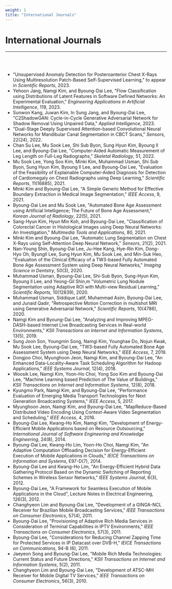 ```yaml
---
weight: 1
title: "International Journals"
---
```


# International Journals
---
<br><br>
- "Unsupervised Anomaly Detection for Posteroanterior Chest X-Rays Using Multiresolution Patch-Based Self-Supervised Learning," to appear in <i>Scientific Reports</i>, 2023.
- Yehoon Jang, Namgi Kim, and Byoung-Dai Lee, "Flow Classification using Distributions of Latent Features in Software Defined Networks: An Experimental Evaluation," <i>Engineering Applications in Artificial Intelligence</i>, 119, 2023.
- Sunwon Kang, Juwan Kim, In Sung Jang, and Byoung-Dai Lee, "C2ShadowGAN: Cycle-in-Cycle Generative Adversarial Network for Shadow Removal Using Unpaired Data," <i>Applied Intelligence</i>, 2023.
- "Dual-Stage Deeply Supervised Attention-based Convolutional Neural Networks for Mandibular Canal Segmentation in CBCT Scans," <i>Sensors</i>, 22(24), 2022. 
- Chan Su Lee, Mu Sook Lee, Shi Sub Byon, Sung Hyun Kim, Byoung Il Lee, and Byoung-Dai Lee, "Computer-Aided Automatic Measurement of Leg Length on Full-Leg Radiographs," <i>Skeletal Radiology</i>, 51, 2022.
- Mu Sook Lee, Yong Soo Kim, Minki Kim, Muhammad Usman, Shi Sub Byon, Sung Hyun Kim, Byoung Il Lee, and Byoung-Dai Lee, "Evaluation of the Feasibility of Explainable Computer-Aided Diagnosis for Detection of Cardiomegaly on Chest Radiographs using Deep Learning," <i>Scientific Reports</i>, 11(16885), 2021.
- Minki Kim and Byoung-Dai Lee, "A Simple Generic Method for Effective Boundary Extraction in Medical Image Segmentation," <i>IEEE Access</i>, 9, 2021.
- Byoung-Dai Lee and Mu Sook Lee, "Automated Bone Age Assessment using Artificial Intelligence; The Future of Bone Age Assessment," <i>Korean Journal of Radiology</i>, 22(5), 2021.
- Sang-Hyun Kim, Hyun Min Koh, and Byoung-Dai Lee, "Classification of Colorectal Cancer in Histological Images using Deep Neural Networks: An Investigation," <i>Multimedia Tools and Applications</i>, 80, 2021.
- Minki Kim and Byoung-Dai Lee, "Automatic Lung Segmentation on Chest X-Rays using Self-Attention Deep Neural Network," <i>Sensors</i>, 21(2), 2021.
- Nan-Young Shin, Byoung-Dai Lee, Ju-Hee Kang, Hye-Rin Kim, Dong-Hyo Oh, ByungIl Lee, Sung Hyun Kim, Mu Sook Lee, and Min-Suk Heo, "Evaluation of the Clinical Efficacy of a TW3-based Fully Automated Bone Age Assessment System using Deep Neural Networks," <i>Imaging Science in Dentstry</i>, 50(3), 2020.
- Muhammad Usman, Byoung-Dai Lee, Shi-Sub Byon, Sung-Hyun Kim, Byoung Il Lee, and Yeong-Gil Shin,m "Volumetric Lung Nodule Segmentation using Adaptive ROI with Multi-view Residual Learning," <i>Scientific Reports</i>, 10(12839), 2020.
- Muhammad Usman, Siddique Latif, Muhammad Asim, Byoung-Dai Lee, and Junaid Qadir, "Retrospective Motion Correction in multishot MRI using Generative Adversarial Network," <i>Scientific Reports</i>, 10(4786), 2020.
- Namgi Kim and Byoung-Dai Lee, "Analyzing and Improving MPEG-DASH-based Internet Live Broadcasting Services in Real-world Environments," <i>KSII Transactions on Internet and Information Systems</i>, 13(5), 2019.
- Sung Joon Son, Youngmin Song, Namgi Kim, Younghae Do, Nojun Kwak, Mu Sook Lee, Byoung-Dai Lee, "TW3-based Fully Automated Bone Age Assessment System using Deep Neural Networks," <i>IEEE Access</i>, 7, 2019.
- Dongjoo Choi, Myunghoon Jeon, Namgi Kim, and Byoung-Dai Lee, "An Enhanced Data-Locality-Aware Task Scheduling Algorithm for Hadoop Applications," <i>IEEE Systems Journal</i>, 12(4), 2018.
- Woosik Lee, Namgi Kim, Yoon-Ho Choi, Yong Soo Kim and Byoung-Dai Lee, "Machine Learning based Prediction of The Value of Buildings," <i>KSII Transactions on Internet and Information Systems</i>, 12(8), 2018.
- Kyungmo Park, Namgi Kim, and Byoung-Dai Lee, "Performance Evaluation of Emerging Media Transport Technologies for Next Generation Broadcasting Systems," <i>IEEE Access</i>, 5, 2017.
- Myunghoon Jeon, Namgi Kim, and Byoung-Dai Lee, "MapReduce-Based Distributed Video Encoding Using Context-Aware Video Segmentation and Scheduling," <i>IEEE Access</i>, 4, 2016.
- Byoung-Dai Lee, Kwang-Ho Kim, Namgi Kim, "Development of Energy-Efficient Mobile Applications based on Resource Outsourcing," <i>International Journal of Software Engineering and Knowledge Engineering</i>, 24(8), 2014.
- Byoung-Dai Lee, Kwang-Ho Lim, Yoon-Ho Choi, Namgi Kim, "An Adaptive Computation Offloading Decision for Energy-Efficient Execution of Mobile Applications in Clouds," <i>IEICE Transactions on Information and Systems</i>, E97-D(7), 2014.
- Byoung-Dai Lee and Kwang-Ho Lim, "An Energy-Efficient Hybrid Data Gathering Protocol Based on the Dynamic Switching of Reporting Schemes in Wireless Sensor Networks," <i>IEEE Systems Journal</i>, 6(3), 2012.
- Byoung-Dai Lee, "A Framework for Seamless Execution of Mobile Applications in the Cloud", </i>Lecture Notes in Electrical Engineering</i>, 126(3), 2012.
- Changhyeon Lim and Byoung-Dai Lee, "Development of a GINGA-NCL Receiver for Brazilian Mobile Broadcasting Services," <i>IEEE Transactions on Consumer Electronics</i>, 57(4), 2011.
- Byoung-Dai Lee, "Provisioning of Adaptive Rich Media Services in Consideration of Terminal Capabilities in IPTV Environments," <i>IEEE Transactions on Consumer Electronics</i>, 57(3), 2011.
- Byoung-Dai Lee, "Considerations for Reducing Channel Zapping Time for Protected Services in IP Datacast over DVB-H," <i>IEICE Transactions on Communications</i>, 94-B (6), 2011.
- Jaeyeon Song and Byoung-Dai Lee, "Mobile Rich Media Technologies: Current Status and Future Directions," <i>KSII Transactions on Internet and Information Systems</i>, 5(2), 2011.
- Changhyeon Lim and Byoung-Dai Lee, "Development of ATSC-MH Receiver for Mobile Digital TV Services," <i>IEEE Transactions on Consumer Electronics</i>, 56(3), 2010.
